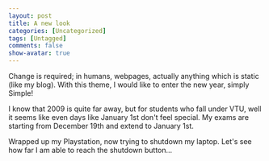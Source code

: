 ```yaml
---
layout: post
title: A new look
categories: [Uncategorized]
tags: [Untagged]
comments: false
show-avatar: true
---
```


Change is required; in humans, webpages, actually anything which is static (like my blog). With this theme, I would like to enter the new year, simply Simple!

I know that 2009 is quite far away, but for students who fall under VTU, well it seems like even days like January 1st don't feel special. My exams are starting from December 19th and extend to January 1st.

Wrapped up my Playstation, now trying to shutdown my laptop. Let's see how far I am able to reach the shutdown button...